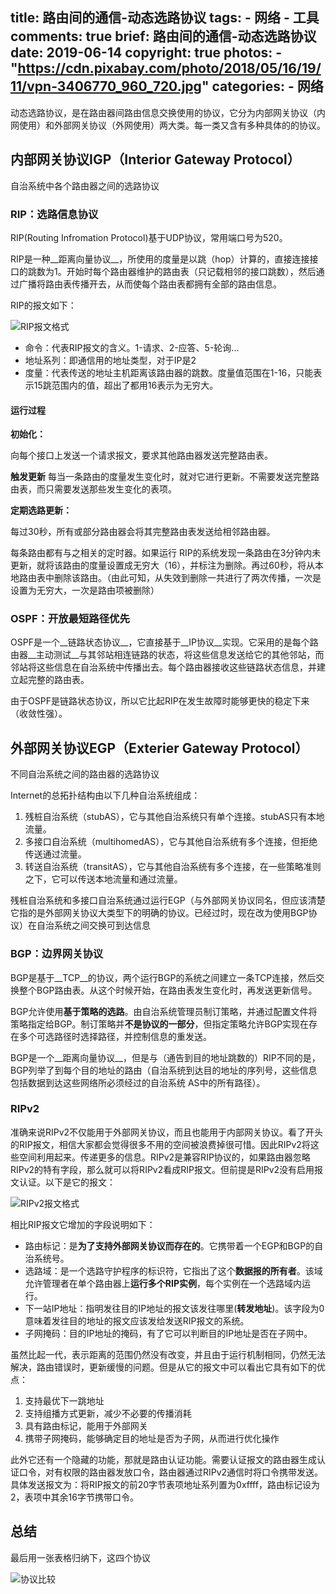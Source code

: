 title: 路由间的通信-动态选路协议
tags:
    - 网络
    - 工具
comments: true
brief: 路由间的通信-动态选路协议
date: 2019-06-14
copyright: true
photos:
    - "https://cdn.pixabay.com/photo/2018/05/16/19/11/vpn-3406770_960_720.jpg"
categories:
    - 网络
---

动态选路协议，是在路由器间路由信息交换使用的协议，它分为内部网关协议（内网使用）和外部网关协议（外网使用）两大类。每一类又含有多种具体的的协议。

<!-- more -->

## 内部网关协议IGP（Interior Gateway Protocol）
自治系统中各个路由器之间的选路协议

### RIP：选路信息协议

RIP(Routing Infromation Protocol)基于UDP协议，常用端口号为520。

RIP是一种__距离向量协议__，所使用的度量是以跳（hop）计算的，直接连接接口的跳数为1。开始时每个路由器维护的路由表（只记载相邻的接口跳数），然后通过广播将路由表传播开去，从而使每个路由表都拥有全部的路由信息。

RIP的报文如下：

![RIP报文格式](RIP报文格式.png)

- 命令：代表RIP报文的含义。1-请求、2-应答、5-轮询...
- 地址系列：即通信用的地址类型，对于IP是2
- 度量：代表传送的地址主机距离该路由器的跳数。度量值范围在1-16，只能表示15跳范围内的值，超出了都用16表示为无穷大。

#### 运行过程

__初始化：__

向每个接口上发送一个请求报文，要求其他路由器发送完整路由表。

**触发更新**
每当一条路由的度量发生变化时，就对它进行更新。不需要发送完整路由表，而只需要发送那些发生变化的表项。

**定期选路更新：**

每过30秒，所有或部分路由器会将其完整路由表发送给相邻路由器。

每条路由都有与之相关的定时器。如果运行 RIP的系统发现一条路由在3分钟内未更新，就将该路由的度量设置成无穷大（16），并标注为删除。再过60秒，将从本地路由表中删除该路由。（由此可知，从失效到删除一共进行了两次传播，一次是设置为无穷大，一次是路由项被删除）

### OSPF：开放最短路径优先

OSPF是一个__链路状态协议__，它直接基于__IP协议__实现。它采用的是每个路由器__主动测试__与其邻站相连链路的状态，将这些信息发送给它的其他邻站，而邻站将这些信息在自治系统中传播出去。每个路由器接收这些链路状态信息，并建立起完整的路由表。

由于OSPF是链路状态协议，所以它比起RIP在发生故障时能够更快的稳定下来（收敛性强）。

## 外部网关协议EGP（Exterier Gateway Protocol）
不同自治系统之间的路由器的选路协议

Internet的总拓扑结构由以下几种自治系统组成：

1. 残桩自治系统（stubAS），它与其他自治系统只有单个连接。stubAS只有本地流量。
2. 多接口自治系统（multihomedAS），它与其他自治系统有多个连接，但拒绝传送通过流量。
3. 转送自治系统（transitAS），它与其他自治系统有多个连接，在一些策略准则之下，它可以传送本地流量和通过流量。

残桩自治系统和多接口自治系统通过运行EGP（与外部网关协议同名，但应该清楚它指的是外部网关协议大类型下的明确的协议。已经过时，现在改为使用BGP协议）在自治系统之间交换可到达信息

### BGP：边界网关协议

BGP是基于__TCP__的协议，两个运行BGP的系统之间建立一条TCP连接，然后交换整个BGP路由表。从这个时候开始，在路由表发生变化时，再发送更新信号。

BGP允许使用**基于策略的选路**。由自治系统管理员制订策略，并通过配置文件将策略指定给BGP。制订策略并**不是协议的一部分**，但指定策略允许BGP实现在存在多个可选路径时选择路径，并控制信息的重发送。

BGP是一个__距离向量协议__，但是与（通告到目的地址跳数的）RIP不同的是， BGP列举了到每个目的地址的路由（自治系统到达目的地址的序列号，这些信息包括数据到达这些网络所必须经过的自治系统 AS中的所有路径）。

### RIPv2

准确来说RIPv2不仅能用于外部网关协议，而且也能用于内部网关协议。看了开头的RIP报文，相信大家都会觉得很多不用的空间被浪费掉很可惜。因此RIPv2将这些空间利用起来。传递更多的信息。RIPv2是兼容RIP协议的，如果路由器忽略RIPv2的特有字段，那么就可以将RIPv2看成RIP报文。但前提是RIPv2没有启用报文认证。以下是它的报文：

![RIPv2报文格式](RIPv2报文格式.png)

相比RIP报文它增加的字段说明如下：

- 路由标记：是**为了支持外部网关协议而存在的**。它携带着一个EGP和BGP的自治系统号。
- 选路域：是一个选路守护程序的标识符，它指出了这个**数据报的所有者**。该域允许管理者在单个路由器上**运行多个RIP实例**，每个实例在一个选路域内运行。
- 下一站IP地址：指明发往目的IP地址的报文该发往哪里(__转发地址__)。该字段为0意味着发往目的地址的报文应该发给发送RIP报文的系统。
- 子网掩码：目的IP地址的掩码，有了它可以判断目的IP地址是否在子网中。

虽然比起一代，表示距离的范围仍然没有改变，并且由于运行机制相同，仍然无法解决，路由错误时，更新缓慢的问题。但是从它的报文中可以看出它具有如下的优点：

1. 支持最优下一跳地址
2. 支持组播方式更新，减少不必要的传播消耗
3. 具有路由标记，能用于外部网关
4. 携带子网掩码，能够确定目的地址是否为子网，从而进行优化操作

此外它还有一个隐藏的功能，那就是路由认证功能。需要认证报文的路由器生成认证口令，对有权限的路由器发放口令，路由器通过RIPv2通信时将口令携带发送。具体发送报文为：将RIP报文的前20字节表项地址系列置为0xffff，路由标记设为2，表项中其余16字节携带口令。


## 总结
最后用一张表格归纳下，这四个协议

<!-- | 协议名 | 类型 | 测距方式 | 基协议 |
| :--:   | :--: | :--:     | :--:   |
| RIP    | 内部 | 距离向量 | UDP    |
| OSPF   | 内部 | 链路状态 | IP     |
| BGP    | 外部 | 距离向量 | TCP    |
| RIPv2  | 外部 | 距离向量 | UDP    |
 -->

 ![协议比较](协议比较.png)
